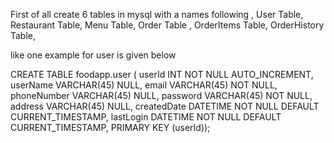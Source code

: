 First of all create 6 tables in mysql with a names following ,
User Table,
Restaurant Table,
Menu Table,
Order Table ,
OrderItems Table,
OrderHistory Table,

like one example for user is given below

CREATE TABLE foodapp.user ( userId INT NOT NULL AUTO_INCREMENT, userName VARCHAR(45) NULL, email VARCHAR(45) NOT NULL, phoneNumber VARCHAR(45) NULL, password VARCHAR(45) NOT NULL, address VARCHAR(45) NULL, createdDate DATETIME NOT NULL DEFAULT CURRENT_TIMESTAMP, lastLogin DATETIME NOT NULL DEFAULT CURRENT_TIMESTAMP, PRIMARY KEY (userId));
